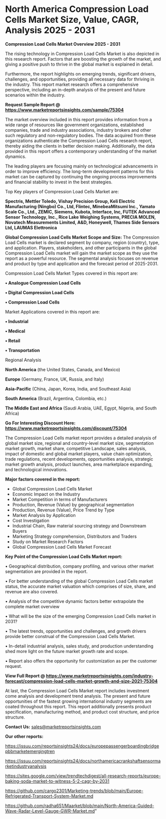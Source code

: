 # North America Compression Load Cells Market Size, Value, CAGR, Analysis 2025 - 2031

<Strong> Compression Load Cells Market Overview 2025 - 2031</strong>

The rising technology in Compression Load Cells Market is also depicted in this research report. Factors that are boosting the growth of the market, and giving a positive push to thrive in the global market is explained in detail.

Furthermore, the report highlights on emerging trends, significant drivers, challenges, and opportunities, providing all necessary data for thriving in the industry. This report market research offers a comprehensive perspective, including an in-depth analysis of the present and future scenarios within the industry.

<strong>Request Sample Report @ <a href=https://www.marketreportsinsights.com/sample/75304>https://www.marketreportsinsights.com/sample/75304</a></strong>

The market overview included in this report provides information from a wide range of resources like government organizations, established companies, trade and industry associations, industry brokers and other such regulatory and non-regulatory bodies. The data acquired from these organizations authenticate the Compression Load Cells research report, thereby aiding the clients in better decision making. Additionally, the data provided in this report offers a contemporary understanding of the market dynamics.

The leading players are focusing mainly on technological advancements in order to improve efficiency. The long-term development patterns for this market can be captured by continuing the ongoing process improvements and financial stability to invest in the best strategies.

Top Key players of Compression Load Cells Market are:

<strong>Spectris, Mettler Toledo, Vishay Precision Group, Keli Electric Manufacturing (Ningbo) Co., Ltd, Flintec, MinebeaMitsumi Inc., Yamato Scale Co., Ltd., ZEMIC, Siemens, Kubota, Interface, Inc, FUTEK Advanced Sensor Technology, Inc., Rice Lake Weighing Systems, PRECIA MOLEN, Novatech Measurements Limited, A&D, Honeywell, Thames Side Sensors Ltd, LAUMAS Elettronica</strong>

<strong><b>Global Compression Load Cells Market Scope and Size:</b></strong>
The Compression Load Cells market is declared segment by company, region (country), type, and application. Players, stakeholders, and other participants in the global Compression Load Cells market will gain the market scope as they use the report as a powerful resource. The segmental analysis focuses on revenue and product by type and application and the forecast period of 2025-2031.

Compression Load Cells Market Types covered in this report are:

<strong>• Analogue Compression Load Cells

• Digital Compression Load Cells

• Compression Load Cells</strong>

Market Applications covered in this report are:

<strong>• Industrial

• Medical

• Retail

• Transportation</strong> 

Regional Analysis

<strong>North America</strong> (the United States, Canada, and Mexico)

<strong>Europe</strong> (Germany, France, UK, Russia, and Italy)

<strong>Asia-Pacific</strong> (China, Japan, Korea, India, and Southeast Asia)

<strong>South America</strong> (Brazil, Argentina, Colombia, etc.)

<strong>The Middle East and Africa</strong> (Saudi Arabia, UAE, Egypt, Nigeria, and South Africa)

<strong>Go For Interesting Discount Here: <a href=https://www.marketreportsinsights.com/discount/75304>https://www.marketreportsinsights.com/discount/75304</a></strong>

The Compression Load Cells market report provides a detailed analysis of global market size, regional and country-level market size, segmentation market growth, market share, competitive Landscape, sales analysis, impact of domestic and global market players, value chain optimization, trade regulations, recent developments, opportunities analysis, strategic market growth analysis, product launches, area marketplace expanding, and technological innovations.

<strong><b>Major factors covered in the report:</b></strong>
<ul>
  <li>Global Compression Load Cells Market </li>
  <li>Economic Impact on the Industry</li>
  <li>Market Competition in terms of Manufacturers</li>
  <li>Production, Revenue (Value) by geographical segmentation</li>
  <li>Production, Revenue (Value), Price Trend by Type</li>
  <li>Market Analysis by Application</li>
  <li>Cost Investigation</li>
  <li>Industrial Chain, Raw material sourcing strategy and Downstream Buyers</li>
  <li>Marketing Strategy comprehension, Distributors and Traders</li>
  <li>Study on Market Research Factors</li>
  <li>Global Compression Load Cells Market Forecast</li>
</ul>

<strong><b>Key Point of the Compression Load Cells Market report:</b></strong>

• Geographical distribution, company profiling, and various other market segmentation are provided in the report.

• For better understanding of the global Compression Load Cells market status, the accurate market valuation which comprises of size, share, and revenue are also covered.

• Analysis of the competitive dynamic factors better extrapolate the complete market overview

• What will be the size of the emerging Compression Load Cells market in 2031?

• The latest trends, opportunities and challenges, and growth drivers provide better construal of the Compression Load Cells Market.

• In-detail industrial analysis, sales study, and production understanding shed more light on the future market growth rate and scope.

• Report also offers the opportunity for customization as per the customer request.

<strong><b>View Full Report @ <a href=https://www.marketreportsinsights.com/industry-forecast/compression-load-cells-market-growth-and-size-2021-75304>https://www.marketreportsinsights.com/industry-forecast/compression-load-cells-market-growth-and-size-2021-75304</a></b></strong>


At last, the Compression Load Cells Market report includes investment come analysis and development trend analysis. The present and future opportunities of the fastest growing international industry segments are coated throughout this report. This report additionally presents product specification, manufacturing method, and product cost structure, and price structure.

<strong>Contact Us:</strong>
sales@marketreportsinsights.com

<strong>Our other reports:</strong>

<a href=https://issuu.com/reportsinsights24/docs/europepassengerboardingbridgepbbmarketemergingtren>https://issuu.com/reportsinsights24/docs/europepassengerboardingbridgepbbmarketemergingtren</a>

<a href=https://issuu.com/reportsinsights24/docs/northamericacrankshaftsensormarketindustryanalysis>https://issuu.com/reportsinsights24/docs/northamericacrankshaftsensormarketindustryanalysis</a>

<a href=https://sites.google.com/view/trendtechdigest/all-research-reports/europe-baking-soda-market-to-witness-5-2-cagr-by-2031>https://sites.google.com/view/trendtechdigest/all-research-reports/europe-baking-soda-market-to-witness-5-2-cagr-by-2031</a>

<a href=https://github.com/cargo2301/Marketing-trends/blob/main/Europe-Refrigerated-Transport-System-Market.md>https://github.com/cargo2301/Marketing-trends/blob/main/Europe-Refrigerated-Transport-System-Market.md</a>

<a href=https://github.com/radha651/Maarket/blob/main/North-America-Guided-Wave-Radar-Level-Gauge-GWR-Market.md>https://github.com/radha651/Maarket/blob/main/North-America-Guided-Wave-Radar-Level-Gauge-GWR-Market.md</a>"
